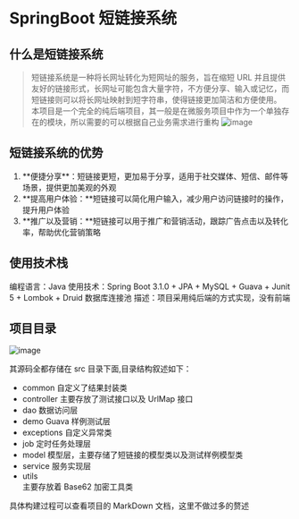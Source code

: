 # SpringBoot 短链接系统
## 什么是短链接系统
> 短链接系统是一种将长网址转化为短网址的服务，旨在缩短 URL 并且提供友好的链接形式，长网址可能包含大量字符，不方便分享、输入或记忆，而短链接则可以将长网址映射到短字符串，使得链接更加简洁和方便使用。
> 本项目是一个完全的纯后端项目，其一般是在微服务项目中作为一个单独存在的模块，所以需要的可以根据自己业务需求进行重构
![image](https://github.com/DIDA-lJ/shorten-service/assets/97254796/e9ec2372-e8d0-4b9f-b6ed-c253d3640f13)

## 短链接系统的优势
<ol>
  <li>**便捷分享**：短链接更短，更加易于分享，适用于社交媒体、短信、邮件等场景，提供更加美观的外观</li>
  <li>**提高用户体验：**短链接可以简化用户输入，减少用户访问链接时的操作，提升用户体验</li>
  <li>**推广以及营销：**短链接可以用于推广和营销活动，跟踪广告点击以及转化率，帮助优化营销策略</li>
</ol>


## 使用技术栈
编程语言：Java
使用技术：Spring Boot 3.1.0 + JPA + MySQL + Guava + Junit 5 + Lombok + Druid 数据库连接池
描述：项目采用纯后端的方式实现，没有前端


## 项目目录
![image](https://github.com/DIDA-lJ/shorten-service/assets/97254796/04aea73d-d1d9-472e-862d-04db33f8a8d3)

其源码全都存储在 src 目录下面,目录结构叙述如下：<br/>
<ul>
       <li>common 自定义了结果封装类 </li>
       <li>controller 主要存放了测试接口以及 UrlMap 接口 </li> 
       <li>dao  数据访问层 </li> 
       <li>demo Guava 样例测试层 </li>
       <li>exceptions 自定义异常类 </li>
       <li>job 定时任务处理层 </li> 
       <li>model 模型层，主要存储了短链接的模型类以及测试样例模型类 </li> 
       <li>service 服务实现层 </li> 
       <li>utils</li>  主要存放着 Base62 加密工具类
  </ul>

具体构建过程可以查看项目的 MarkDown 文档，这里不做过多的赘述
